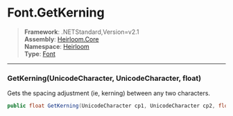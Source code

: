 # Font.GetKerning

> **Framework**: .NETStandard,Version=v2.1  
> **Assembly**: [Heirloom.Core][0]  
> **Namespace**: [Heirloom][0]  
> **Type**: [Font][1]  

--------------------------------------------------------------------------------

### GetKerning(UnicodeCharacter, UnicodeCharacter, float)

Gets the spacing adjustment (ie, kerning) between any two characters.

```cs
public float GetKerning(UnicodeCharacter cp1, UnicodeCharacter cp2, float size)
```

[0]: ..\Heirloom.Core.md
[1]: Heirloom.Font.md
